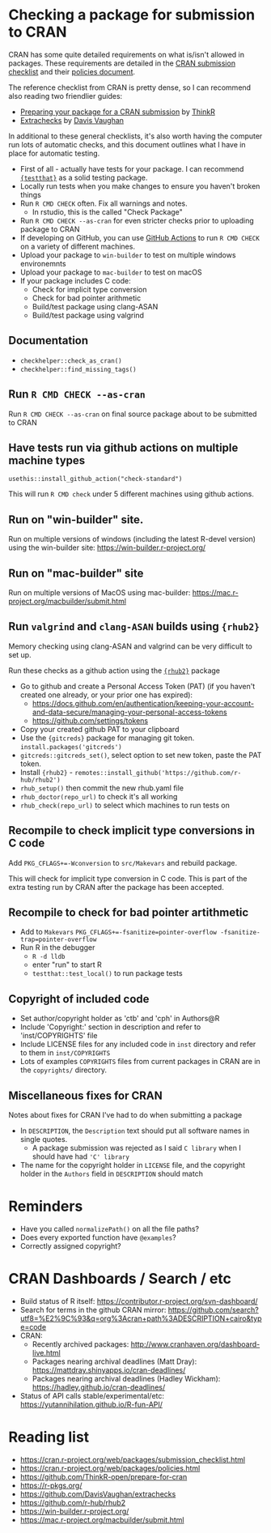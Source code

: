 # Checking a package for submission to CRAN

CRAN has some quite detailed requirements on what is/isn't allowed in packages.   These 
requirements are detailed in the [CRAN submission checklist](https://cran.r-project.org/web/packages/submission_checklist.html)
and their [policies document](https://cran.r-project.org/web/packages/policies.html).

The reference checklist from CRAN is pretty dense, so I can recommend also reading two friendlier guides:

* [Preparing your package for a CRAN submission](https://github.com/ThinkR-open/prepare-for-cran) by [ThinkR](https://github.com/ThinkR-open)
* [Extrachecks](https://github.com/DavisVaughan/extrachecks) by [Davis Vaughan](https://github.com/DavisVaughan)

In additional to these general checklists, it's also worth having the computer run lots of automatic checks, and this document 
outlines what I have in place for automatic testing.



* First of all - actually have tests for your package.  I can recommend [`{testthat}`](https://cran.r-project.org/package=testthat) as a solid testing package.
* Locally run tests when you make changes to ensure you haven't broken things
*  Run `R CMD CHECK` often.  Fix all warnings and notes.
    * In rstudio, this is the called "Check Package"
* Run `R CMD CHECK --as-cran` for even stricter checks prior to uploading package to CRAN
* If developing on GitHub, you can use [GitHub Actions](https://docs.github.com/en/actions) to run `R CMD CHECK` on a variety of different machines.
* Upload your package to `win-builder` to test on multiple windows environemnts
* Upload your package to `mac-builder` to test on macOS
* If your package includes C code:
    * Check for implicit type conversion
    * Check for bad pointer arithmetic
    * Build/test package using clang-ASAN
    * Build/test package using valgrind 

## Documentation

* `checkhelper::check_as_cran()`
* `checkhelper::find_missing_tags()`

## Run `R CMD CHECK --as-cran`

Run `R CMD CHECK --as-cran` on final source package about to be submitted to CRAN

## Have tests run via github actions on multiple machine types

`usethis::install_github_action("check-standard")` 

This will run `R CMD check` under 5 different machines using github actions.

## Run on "win-builder" site.

Run on multiple versions of windows (including the latest R-devel version) using the win-builder site: https://win-builder.r-project.org/

## Run on "mac-builder" site

Run on multiple versions of MacOS using mac-builder: https://mac.r-project.org/macbuilder/submit.html

## Run `valgrind` and `clang-ASAN` builds using `{rhub2}`

Memory checking using clang-ASAN and valgrind can be very difficult to set up.

Run these checks as a github action using the [`{rhub2}`](https://github.com/r-hub/rhub2) package

* Go to github and create a Personal Access Token (PAT) (if you haven't created one already, or your prior one has expired):
    * https://docs.github.com/en/authentication/keeping-your-account-and-data-secure/managing-your-personal-access-tokens
    * https://github.com/settings/tokens
* Copy your created github PAT to your clipboard
* Use the `{gitcreds}` package for managing git token.   `install.packages('gitcreds')`
* `gitcreds::gitcreds_set()`, select option to set new token, paste the PAT token.
* Install `{rhub2}` - `remotes::install_github('https://github.com/r-hub/rhub2')`
* `rhub_setup()` then commit the new rhub.yaml file
* `rhub_doctor(repo_url)` to check it's all working
* `rhub_check(repo_url)` to select which machines to run tests on 

## Recompile to check implicit type conversions in C code

Add `PKG_CFLAGS+=-Wconversion` to `src/Makevars` and rebuild package.

This will check for implicit type conversion in C code.  This is part of the extra testing run by CRAN after the package has been accepted.

## Recompile to check for bad pointer artithmetic

* Add to `Makevars` `PKG_CFLAGS+=-fsanitize=pointer-overflow -fsanitize-trap=pointer-overflow`
* Run R in the debugger
    * `R -d lldb`
    * enter "run" to start R
    * `testthat::test_local()` to run package tests

## Copyright of included code

* Set author/copyright holder as 'ctb' and 'cph' in Authors@R
* Include 'Copyright:' section in description and refer to 'inst/COPYRIGHTS' file
* Include LICENSE files for any included code in `inst` directory and refer to them in `inst/COPYRIGHTS`
* Lots of examples `COPYRIGHTS` files from current packages in CRAN are in the `copyrights/` directory.

## Miscellaneous fixes for CRAN

Notes about fixes for CRAN I've had to do when submitting a package

* In `DESCRIPTION`, the `Description` text should put all software names in single quotes.
    * A package submission was rejected as I said `C library` when I should have had `'C' library`
* The name for the copyright holder in `LICENSE` file, and the copyright holder in the `Authors` field in `DESCRIPTION` should match

# Reminders

* Have you called `normalizePath()` on all the file paths?
* Does every exported function have `@examples`?
* Correctly assigned copyright?


# CRAN  Dashboards / Search / etc

* Build status of R itself: https://contributor.r-project.org/svn-dashboard/
* Search for terms in the github CRAN mirror: https://github.com/search?utf8=%E2%9C%93&q=org%3Acran+path%3ADESCRIPTION+cairo&type=code
* CRAN:
    * Recently archived packages: http://www.cranhaven.org/dashboard-live.html
    * Packages nearing archival deadlines (Matt Dray): https://mattdray.shinyapps.io/cran-deadlines/
    * Packages nearing archival deadlines (Hadley Wickham): https://hadley.github.io/cran-deadlines/
* Status of API calls stable/experimental/etc: https://yutannihilation.github.io/R-fun-API/


# Reading list

* https://cran.r-project.org/web/packages/submission_checklist.html
* https://cran.r-project.org/web/packages/policies.html
* https://github.com/ThinkR-open/prepare-for-cran
* https://r-pkgs.org/
* https://github.com/DavisVaughan/extrachecks
* https://github.com/r-hub/rhub2
* https://win-builder.r-project.org/
* https://mac.r-project.org/macbuilder/submit.html
